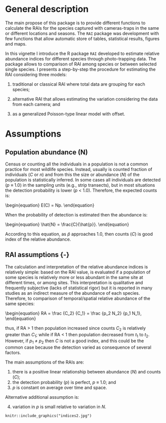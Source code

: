 # General description

The main propose of this package is to provide different functions to calculate the RAIs for the species captured with cameras-traps in the same or different locations and seasons. The `RAI` package was development with few functions that allow automatic store of tables, statistical results, figures and maps. 

In this vignette I introduce the R package `RAI` developed to estimate relative abundance indices for different species through photo-trapping data. The package allows to comparison of RAI among species or between selected single species. I presents a step-by-step the procedure for estimating the RAI considering three models: 

1) traditional or classical RAI where total data are grouping for each species; 

2) alternative RAI that allows estimating the variation considering the data from each camera; and 

3) as a generalized Poisson-type linear model with offset. 

# Assumptions

## Population abundance (N) 

Census or counting all the individuals in a population is not a common practice for most wildlife species. Instead, usually is counted fraction of individuals (*C* or *n*) and from this the size or abundance (*N*) of the population is statistically inferred. In some cases all individuals are detected (*p* $\equiv$ 1.0) in the sampling units (e.g., strip transects), but in most situations the detection probability is lower (*p* < 1.0). Therefore, the expected counts is: 

\begin{equation}
E(C) = Np.
\end{equation}

When the probability of detection is estimated then the abundance is:

\begin{equation}
\hat{N} =  \frac{C}{\hat{p}}.
\end{equation}

According to this equation, as $\hat{p}$ approaches 1.0, then counts (*C*) is good index of the relative abundance.

## RAI assumptions {-}

The calculation and interpretation of the relative abundance indices is relatively simple: based on the RAI value, is evaluated if a population of some species is relatively more or less abundant in the same site at different times, or among sites. This interpretation is qualitative and frequently subjective (lacks of statistical rigor) but it is reported in many studies as an indirect measure of the abundance of each species. Therefore, to comparison of temporal/spatial relative abundance of the same species:  

\begin{equation}
RA = \frac {C_2} {C_1} = \frac {p_2 N_2} {p_1 N_1}, 
\end{equation}

thus, if RA > 1 then population increased since counts $C_2$ is relatively greater than $C_1$; while if RA < 1 then population decreased from $t_1$ to $t_2$. However, if $p_1$ $\neq$ $p_2$ then *C* is not a good index, and this could be the common case because the detection varied as consequence of several factors.

The main assumptions of the RAIs are: 

1) there is a positive linear relationship between abundance (*N*) and counts (*C*); 
2) the detection probability (*p*) is perfect, *p* $\equiv$ 1.0; and
3) *p* is constant on average over time and space.

Alternative additional assumption is:

4) variation in *p* is small relative to variation in *N*.


```{r NRAI, echo=FALSE, message=FALSE, warning=FALSE, out.width = "75%", fig.align = 'center', fig.cap= "Figure. 1. Hypothetical relationships between the relative abundance index (RAI) and real abundance (N). a) Comparison of two populations of the same species but with linear and non-linear relationships; and b) comparison among three species with different intensity in the relationship between RAI and N. In both examples, at the same RAI value (open point), the N could be different for each population and species (black point), respectively."}
knitr::include_graphics("indices2.jpg")
```

